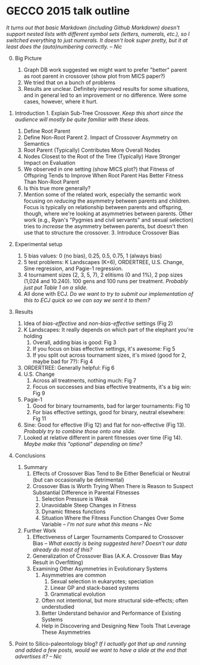 # GECCO 2015 talk outline

_It turns out that basic Markdown (including Github Markdown) doesn't support nested lists with different symbol sets (letters, numerals, etc.), so I switched everything to just numerals. It doesn't look super pretty, but it at least does the (auto)numbering correctly. – Nic_

0. Big Picture
    1. Graph DB work suggested we might want to prefer "better" parent as root parent in crossover (show plot from MICS paper?)
    2. We tried that on a bunch of problems
    3. Results are unclear. Definitely improved results for some situations, and in general led to an improvement or no difference. Were some cases, however, where it hurt.

1.   Introduction
    1. Explain Sub-Tree Crossover. _Keep this short since the audience will mostly be quite familiar with these ideas._
        1. Define Root Parent
        2. Define Non-Root Parent
    2. Impact of Crossover Asymmetry on Semantics
        1. Root Parent (Typically) Contributes More Overall Nodes
        2. Nodes Closest to the Root of the Tree (Typically) Have Stronger Impact on Evaluation
        3. We observed in one setting (show MICS plot?) that Fitness of Offspring Tends to Improve When Root Parent Has Better Fitness Than Non-Root Parent
        4. Is this true more generally?
        5. Mention some of the related work, especially the semantic work focusing on _reducing_ the asymmetry between parents and children. Focus is typically on relationship between parents and offspring, though, where we're looking at asymmetries between parents. Other work (e.g., Ryan's "Pygmies and civil servants" and sexual selection) tries to _increase_ the asymmetry between parents, but doesn't then use that to structure the crossover.
    3. Introduce Crossover Bias

2. Experimental setup
    1. 5 bias values: 0 (no bias), 0.25, 0.5, 0.75, 1 (always bias)
    2. 5 test problems: K Landscapes (K=6), ORDERTREE, U.S. Change, Sine regression, and Pagie-1 regression.
    3. 4 tournament sizes (2, 3, 5, 7), 2 elitisms (0 and 1%), 2 pop sizes (1,024 and 10.240). 100 gens and 100 runs per treatment. _Probably just put Table 1 on a slide._
    3. All done with ECJ. _Do we want to try to submit our implementation of this to ECJ quick so we can say we sent it to them?_

3. Results
    1. Idea of _bias-effective_ and _non-bias-effective_ settings (Fig 2)
    2. K Landscapes: It really depends on which part of the elephant you're holding
        1. Overall, adding bias is good: Fig 3
        2. If you focus on bias effective settings, it's awesome: Fig 5
        3. If you split out across tournament sizes, it's mixed (good for 2, maybe bad for 7?): Fig 4
    3. ORDERTREE: Generally helpful: Fig 6
    3. U.S. Change
        1. Across all treatments, nothing much: Fig 7
        2. Focus on successes and bias effective treatments, it's a big win: Fig 9
    4. Pagie-1
        1. Good for binary tournaments, bad for larger tournaments: Fig 10
        2. For bias effective settings, good for binary, neutral elsewhere: Fig 11
    5. Sine: Good for effective (Fig 12) and flat for non-effective (Fig 13). _Probably try to combine those onto one slide._
    6. Looked at relative different in parent fitnesses over time (Fig 14). _Maybe make this "optional" depending on time?_

3. Conclusions
     1. Summary
        1. Effects of Crossover Bias Tend to Be Either Beneficial or Neutral (but can occasionally be detrimental)
        1. Crossover Bias is Worth Trying When There is Reason to Suspect Substantial Difference in Parental Fitnesses
           1. Selection Pressure is Weak
           2. Unavoidable Steep Changes in Fitness
           3. Dynamic fitness functions
           4. Situation Where the Fitness Function Changes Over Some Variable – _I'm not sure what this means – Nic_
     2. Further Work
        1. Effectiveness of Larger Tournaments Compared to Crossover Bias – _What exactly is being suggested here? Doesn't our data already do most of this?_
        2. Generalization of Crossover Bias (A.K.A. Crossover Bias May Result in Overfitting)
        3. Examining Other Asymmetries in Evolutionary Systems
            1. Asymmetries are common
                1. Sexual selection in eukaryotes; speciation
                2. Linear GP and stack-based systems
                3. Grammatical evolution
            2. Often not intentional, but more structural side-effects; often understudied
            1. Better Understand behavior and Performance of Existing Systems
            2. Help in Discovering and Designing New Tools That Leverage These Asymmetries

4. Point to Silico-paleontology blog? _If I actually got that up and running and added a few posts, would we want to have a slide at the end that advertises it? – Nic_
